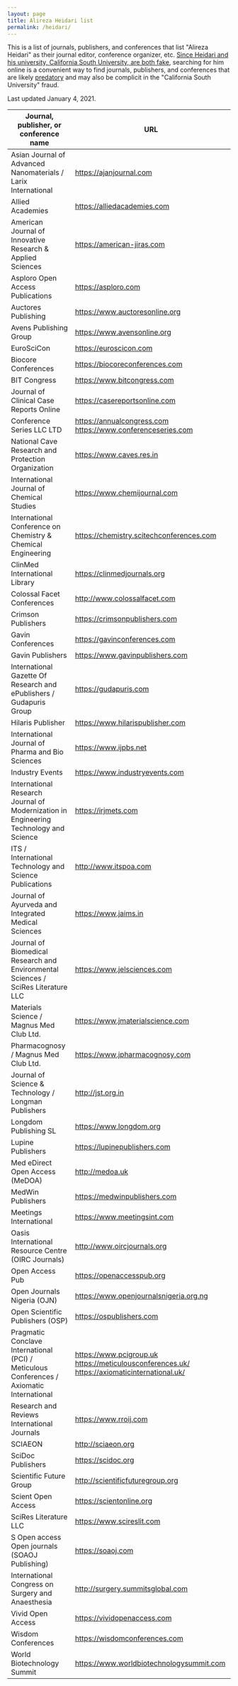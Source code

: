 ```yaml
---
layout: page
title: Alireza Heidari list
permalink: /heidari/
---
```


This is a list of journals, publishers, and conferences that list "Alireza Heidari" as their journal editor, conference organizer, etc.  [Since Heidari and his university, California South University, are both fake](https://groverlab.org/hnbfpr/2017-12-10-csu.html), searching for him online is a convenient way to find journals, publishers, and conferences that are likely [predatory](https://en.wikipedia.org/wiki/Predatory_publishing) and may also be complicit in the "California South University" fraud.

Last updated January 4, 2021.

| Journal, publisher, or conference name | URL |
| --- | --- |
| Asian Journal of Advanced Nanomaterials / Larix International | <https://ajanjournal.com> |
| Allied Academies | <https://alliedacademies.com> |
| American Journal of Innovative Research & Applied Sciences  | <https://american-jiras.com> |
| Asploro Open Access Publications | <https://asploro.com> |
| Auctores Publishing | <https://www.auctoresonline.org> |
| Avens Publishing Group | <https://www.avensonline.org> |
| EuroSciCon | <https://euroscicon.com>|
| Biocore Conferences | <https://biocoreconferences.com>|
| BIT Congress | <https://www.bitcongress.com>|
| Journal of Clinical Case Reports Online | <https://casereportsonline.com>|
| Conference Series LLC LTD | <https://annualcongress.com> <https://www.conferenceseries.com> |
| National Cave Research and Protection Organization | <https://www.caves.res.in> |
| International Journal of Chemical Studies | <https://www.chemijournal.com>|
| International Conference on Chemistry & Chemical Engineering | <https://chemistry.scitechconferences.com>|
| ClinMed International Library | <https://clinmedjournals.org> |
| Colossal Facet Conferences | <http://www.colossalfacet.com>|
| Crimson Publishers | <https://crimsonpublishers.com>|
| Gavin Conferences | <https://gavinconferences.com>|
| Gavin Publishers | <https://www.gavinpublishers.com>|
| International Gazette Of Research and ePublishers / Gudapuris Group | <https://gudapuris.com>|
| Hilaris Publisher | <https://www.hilarispublisher.com>|
| International Journal of Pharma and Bio Sciences | <https://www.ijpbs.net> |
| Industry Events | <https://www.industryevents.com>|
| International Research Journal of Modernization in Engineering Technology and Science | <https://irjmets.com>|
| ITS / International Technology and Science Publications | <http://www.itspoa.com>|
| Journal of Ayurveda and Integrated Medical Sciences | <https://www.jaims.in> |
| Journal of Biomedical Research and Environmental Sciences / SciRes Literature LLC | <https://www.jelsciences.com>|
| Materials Science / Magnus Med Club Ltd.| <https://www.jmaterialscience.com>|
| Pharmacognosy / Magnus Med Club Ltd. | <https://www.jpharmacognosy.com>|
| Journal of Science & Technology / Longman Publishers | <http://jst.org.in> |
| Longdom Publishing SL | <https://www.longdom.org> |
| Lupine Publishers | <https://lupinepublishers.com>|
| Med eDirect Open Access (MeDOA) | <http://medoa.uk> |
| MedWin Publishers | <https://medwinpublishers.com>|
| Meetings International | <https://www.meetingsint.com>|
| Oasis International Resource Centre (OIRC Journals) | <http://www.oircjournals.org> |
| Open Access Pub | <https://openaccesspub.org> |
| Open Journals Nigeria (OJN) | <https://www.openjournalsnigeria.org.ng> |
| Open Scientific Publishers (OSP) | <https://ospublishers.com>|
| Pragmatic Conclave International (PCI) / Meticulous Conferences / Axiomatic International | <https://www.pcigroup.uk> <https://meticulousconferences.uk/> <https://axiomaticinternational.uk/> |
| Research and Reviews International Journals | <https://www.rroij.com>|
| SCIAEON | <http://sciaeon.org> |
| SciDoc Publishers | <https://scidoc.org> |
| Scientific Future Group | <http://scientificfuturegroup.org> |
| Scient Open Access | <https://scientonline.org> |
| SciRes Literature LLC | <https://www.scireslit.com>|
| S Open access Open journals (SOAOJ Publishing) | <https://soaoj.com>|
| International Congress on Surgery and Anaesthesia | <http://surgery.summitsglobal.com>|
| Vivid Open Access | <https://vividopenaccess.com>|
| Wisdom Conferences | <https://wisdomconferences.com>|
| World Biotechnology Summit | <https://www.worldbiotechnologysummit.com>|

